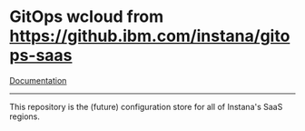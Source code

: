 # GitOps wcloud from https://github.ibm.com/instana/gitops-saas

[Documentation](https://github.ibm.com/instana/gitops-saas/wiki)

-----------

This repository is the (future) configuration store for all of Instana's SaaS regions.